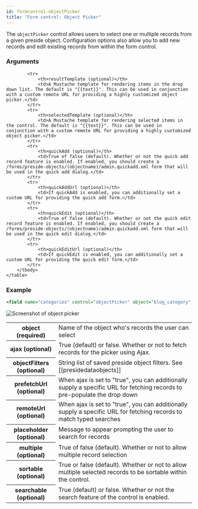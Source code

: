 ```yaml
---
id: formcontrol-objectPicker
title: "Form control: Object Picker"
---
```


The `objectPicker` control allows users to select one or multiple records from a given preside object. Configuration options also allow you to add new records and edit existing records from within the form control.

### Arguments

<div class="table-responsive">
    <table class="table">
        <tbody>
            <tr>
                <th>object (required)</th>
                <td>Name of the object who's records the user can select</td>
            </tr>
            <tr>
                <th>ajax (optional)</th>
                <td>True (default) or false. Whether or not to fetch records for the picker using Ajax.</td>
            </tr>
            <tr>
                <th>objectFilters (optional)</th>
                <td>String list of saved preside object filters. See [[presidedataobjects]]</td>
            </tr>
            <tr>
                <th>prefetchUrl (optional)</th>
                <td>When ajax is set to "true", you can additionally supply a specific URL for fetching records to pre-populate the drop down</td>
            </tr>
            <tr>
                <th>remoteUrl (optional)</th>
                <td>When ajax is set to "true", you can additionally supply a specific URL for fetching records to match typed searches</td>
            </tr>
            <tr>
                <th>placeholder (optional)</th>
                <td>Message to appear prompting the user to search for records</td>
            </tr>
            <tr>
                <th>multiple (optional)</th>
                <td>True of false (default). Whether or not to allow multiple record selection</td>
            </tr>
            <tr>
                <th>sortable (optional)</th>
                <td>True or false (default). Whether or not to allow multiple selected records to be sortable within the control.</td>
            </tr>
            <tr>
                <th>searchable (optional)</th>
                <td>True (default) or false. Whether or not the search feature of the control is enabled.</td>
            </tr>
            
            <tr>
                <th>resultTemplate (optional)</th>
                <td>A Mustache template for rendering items in the drop down list. The default is "{{text}}". This can be used in conjunction with a custom remote URL for providing a highly customized object picker.</td>
            </tr>
            <tr>
                <th>selectedTemplate (optional)</th>
                <td>A Mustache template for rendering selected items in the control. The default is "{{text}}". This can be used in conjunction with a custom remote URL for providing a highly customized object picker.</td>
            </tr>
            <tr>
                <th>quickAdd (optional)</th>
                <td>True of false (default). Whether or not the quick add record feature is enabled. If enabled, you should create a /forms/preside-objects/(objectname)/admin.quickadd.xml form that will be used in the quick add dialog.</td>
            </tr>
            <tr>
                <th>quickAddUrl (optional)</th>
                <td>If quickAdd is enabled, you can additionally set a custom URL for providing the quick add form.</td>
            </tr>
            <tr>
                <th>quickEdit (optional)</th>
                <td>True of false (default). Whether or not the quick edit record feature is enabled. If enabled, you should create a /forms/preside-objects/(objectname)/admin.quickadd.xml form that will be used in the quick edit dialog.</td>
            </tr>
            <tr>
                <th>quickEditUrl (optional)</th>
                <td>If quickEdit is enabled, you can additionally set a custom URL for providing the quick edit form.</td>
            </tr>
        </tbody>
    </table>
</div> 

### Example

```xml
<field name="categories" control="objectPicker" object="blog_category" multiple="true" sortable="true" quickAdd="true" quickEdit="true" />
```

![Screenshot of object picker](images/screenshots/objectPicker.png)
